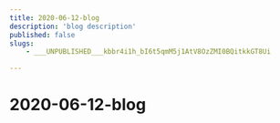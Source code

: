 ```yaml
---
title: 2020-06-12-blog
description: 'blog description'
published: false
slugs:
    - ___UNPUBLISHED___kbbr4i1h_bI6t5qmM5j1AtV8OzZMI0BQitkkGT8Ui

---
```

# 2020-06-12-blog
